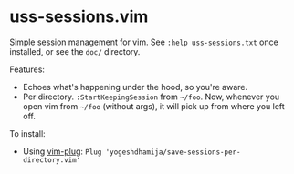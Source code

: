 # uss-sessions.vim

Simple session management for vim. See `:help uss-sessions.txt` once installed, or see the `doc/` directory.

Features:
- Echoes what's happening under the hood, so you're aware.
- Per directory. `:StartKeepingSession` from `~/foo`. Now, whenever you open vim from `~/foo` (without args), it will pick up from where you left off.

To install: 
- Using [vim-plug](https://github.com/junegunn/vim-plug): `Plug 'yogeshdhamija/save-sessions-per-directory.vim'`
